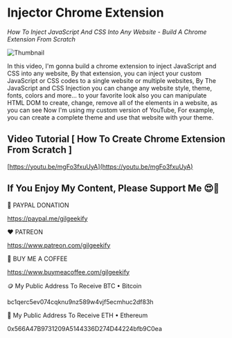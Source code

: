 # Injector Chrome Extension

_How To Inject JavaScript And CSS Into Any Website - Build A Chrome Extension From Scratch_

![Thumbnail](https://raw.githubusercontent.com/saeedkohansal/Injector-Extension/main/How%20To%20Inject%20JavaScript%20And%20CSS%20To%20Any%20Website.png "Thumbnail")

In this video, I'm gonna build a chrome extension to inject JavaScript and CSS into any website, By that extension, you can inject your custom JavaScript or CSS codes to a single website or multiple websites, By The JavaScript and CSS Injection you can change any website style, theme, fonts, colors and more... to your favorite look also you can manipulate HTML DOM to create, change, remove all of the elements in a website, as you can see Now I'm using my custom version of YouTube, For example, you can create a complete theme and use that website with your theme.

## Video Tutorial [ How To Create Chrome Extension From Scratch ]
[https://youtu.be/mgFo3fxuUyA](https://youtu.be/mgFo3fxuUyA)

 

## If You Enjoy My Content, Please Support Me 😍🙏

💙 PAYPAL DONATION

https://paypal.me/gilgeekify

❤️ PATREON

https://www.patreon.com/gilgeekify

💛 BUY ME A COFFEE

https://www.buymeacoffee.com/gilgeekify

🪙 My Public Address To Receive BTC • Bitcoin

bc1qerc5ev074cqknu9nz589w4vjf5ecmhuc2df83h

🥈 My Public Address To Receive ETH • Ethereum

0x566A47B9731209A5144336D274D44224bfb9C0ea
